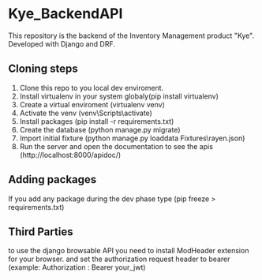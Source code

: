 # Kye_BackendAPI
This repository is the backend of the Inventory Management product "Kye". Developed with Django and DRF. 

## Cloning steps
1. Clone this repo to you local dev enviroment.
2. Install virtualenv in your system globaly(pip install virtualenv)
3. Create a virtual enviroment (virtualenv venv)
4. Activate the venv (venv\Scripts\activate)
5. Install packages (pip install -r requirements.txt)
6. Create the database (python manage.py migrate)
7. Import initial fixture (python manage.py loaddata Fixtures\rayen.json)
8. Run the server and open the documentation to see the apis (http://localhost:8000/apidoc/)

## Adding packages
If you add any package during the dev phase
type (pip freeze > requirements.txt)

## Third Parties
to use the django browsable API you need to install ModHeader extension for your browser. and set the authorization request header to bearer (example: Authorization : Bearer your_jwt)
